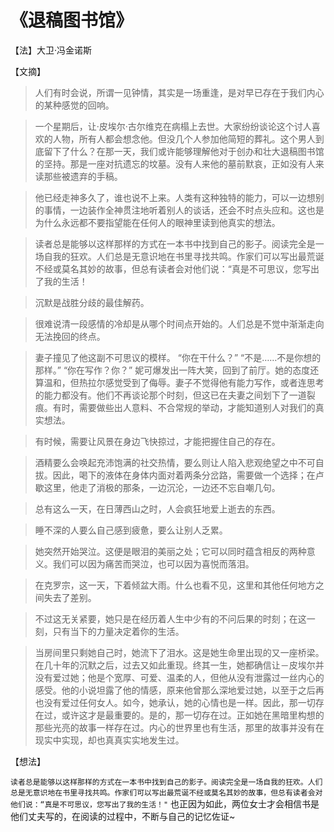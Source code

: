 # 《退稿图书馆》

【法】大卫·冯金诺斯

【文摘】

> 人们有时会说，所谓一见钟情，其实是一场重逢，是对早已存在于我们内心的某种感觉的回响。

>一个星期后，让·皮埃尔·古尔维克在病榻上去世。大家纷纷谈论这个讨人喜欢的人物，所有人都会想念他。但没几个人参加他简短的葬礼。这个男人到底留下了什么？在那一天，我们或许能够理解他对于创办和壮大退稿图书馆的坚持。那是一座对抗遗忘的坟墓。没有人来他的墓前默哀，正如没有人来读那些被遗弃的手稿。

> 他已经走神多久了，谁也说不上来。人类有这种独特的能力，可以一边想别的事情，一边装作全神贯注地听着别人的谈话，还会不时点头应和。这也是为什么永远都不要指望能在任何人的眼神里读到他真实的想法。

> 读者总是能够以这样那样的方式在一本书中找到自己的影子。阅读完全是一场自我的狂欢。人们总是无意识地在书里寻找共鸣。作家们可以写出最荒诞不经或莫名其妙的故事，但总有读者会对他们说：“真是不可思议，您写出了我的生活！

> 沉默是战胜分歧的最佳解药。

> 很难说清一段感情的冷却是从哪个时间点开始的。人们总是不觉中渐渐走向无法挽回的终点。

> 妻子撞见了他这副不可思议的模样。
> “你在干什么？”
> “不是……不是你想的那样。”
> “你在写作？你？”
> 妮可爆发出一阵大笑，回到了前厅。她的态度还算温和，但热拉尔感觉受到了侮辱。妻子不觉得他有能力写作，或者连思考的能力都没有。他们不再谈论那个时刻，但这已在夫妻之间划下了一道裂痕。有时，需要做些出人意料、不合常规的举动，才能知道别人对我们的真实想法。

> 有时候，需要让风景在身边飞快掠过，才能把握住自己的存在。

> 酒精要么会唤起充沛饱满的社交热情，要么则让人陷入悲观绝望之中不可自拔。因此，喝下的液体在身体内面对着两条分岔路，需要做一个选择；在卢歇这里，他走了消极的那条，一边沉沦，一边还不忘自嘲几句。

> 总有这么一天，在日薄西山之时，人会疯狂地爱上逝去的东西。

> 睡不深的人要么自己感到疲惫，要么让别人乏累。

> 她突然开始哭泣。这便是眼泪的美丽之处；它可以同时蕴含相反的两种意义。我们可以因为痛苦而哭泣，也可以因为喜悦而落泪。

> 在克罗宗，这一天，下着倾盆大雨。什么也看不见，这里和其他任何地方之间失去了差别。

> 不过这无关紧要，她只是在经历着人生中少有的不问后果的时刻；在这一刻，只有当下的力量决定着你的生活。

> 当房间里只剩她自己时，她流下了泪水。这是她生命里出现的又一座桥梁。在几十年的沉默之后，过去又如此重现。终其一生，她都确信让－皮埃尔并没有爱过她；他是个宽厚、可爱、温柔的人，但他从没有泄露过一丝内心的感受。他的小说坦露了他的情感，原来他曾那么深地爱过她，以至于之后再也没有爱过任何女人。如今，她承认，她的心情也是一样。因此，那一切存在过，或许这才是最重要的。是的，那一切存在过。正如她在黑暗里构想的那些光亮的故事一样存在过。内心的世界里也有生活，那里的故事并没有在现实中实现，却也真真实实地发生过。

【想法】

`读者总是能够以这样那样的方式在一本书中找到自己的影子。阅读完全是一场自我的狂欢。人们总是无意识地在书里寻找共鸣。作家们可以写出最荒诞不经或莫名其妙的故事，但总有读者会对他们说：“真是不可思议，您写出了我的生活！"` 也正因为如此，两位女士才会相信书是他们丈夫写的，在阅读的过程中，不断与自己的记忆佐证~
